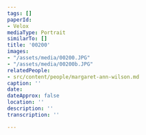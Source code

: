 ```yaml
---
tags: []
paperId:
- Velox
mediaType: Portrait
similarTo: []
title: '00200'
images:
- "/assets/media/00200.JPG"
- "/assets/media/00200b.JPG"
relatedPeople:
- src/content/people/margaret-ann-wilson.md
caption: ''
date: 
dateApprox: false
location: ''
description: ''
transcription: ''

---
```

